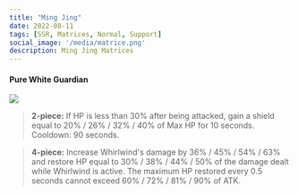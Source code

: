 ```yaml
---
title: "Ming Jing"
date: 2022-08-11
tags: [SSR, Matrices, Normal, Support]
social_image: '/media/matrice.png'
description: Ming Jing Matrices
---
```

#### Pure White Guardian

![](https://i.postimg.cc/k463VHnC/Meryl-m.png)

> **2-piece:** If HP is less than 30% after being attacked, gain a shield equal to 20% / 26% / 32% / 40% of Max HP for 10 seconds. Cooldown: 90 seconds.

> **4-piece:** Increase Whirlwind's damage by 36% / 45% / 54% / 63% and restore HP equal to 30% / 38% / 44% / 50% of the damage dealt while Whirlwind is active. The maximum HP restored every 0.5 seconds cannot exceed 60% / 72% / 81% / 90% of ATK.